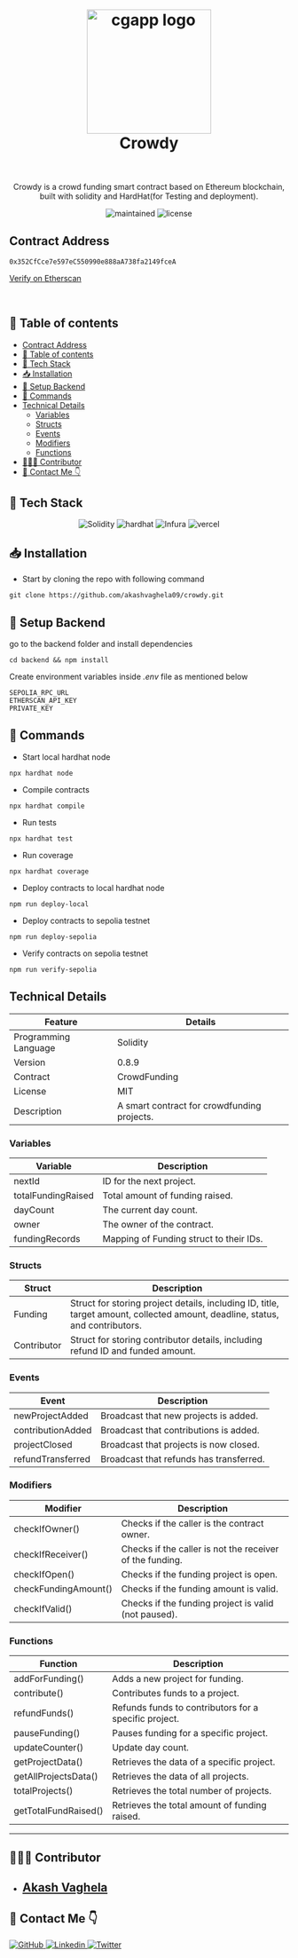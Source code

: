 <h1 align="center">
  <img alt="cgapp logo" src="https://vectorified.com/image/ethereum-logo-vector-13.png" width="224px"/><br/>
  Crowdy 
  <br/>
  
<br/>
</h1>
<p align="center">Crowdy is a crowd funding smart contract based on Ethereum blockchain, built with solidity and HardHat(for Testing and deployment). </p>
<p align="center">
<img src="https://img.shields.io/badge/Maintained%3F-yes-green.svg" alt="maintained"/>
<img src="https://img.shields.io/badge/License-MIT-green" alt="license"/>
</p>

## Contract Address
```
0x352CfCce7e597eC550990e888aA738fa2149fceA
```
[Verify on Etherscan](https://sepolia.etherscan.io/address/0x352CfCce7e597eC550990e888aA738fa2149fceA#code)


<br />

## 📃 Table of contents

- [Contract Address](#contract-address)
- [📃 Table of contents](#-table-of-contents)
- [🔧 Tech Stack](#-tech-stack)
- [📥 Installation](#-installation)
- [🔗 Setup Backend](#-setup-backend)
- [🤖 Commands](#-commands)
- [Technical Details](#technical-details)
  - [Variables](#variables)
  - [Structs](#structs)
  - [Events](#events)
  - [Modifiers](#modifiers)
  - [Functions](#functions)
- [👨🏻‍💻 Contributor](#-contributor)
- [📩 Contact Me 👇](#-contact-me-)


## 🔧 Tech Stack 
<p align="center">


<img src="https://img.shields.io/badge/Solidity-000000?style=for-the-badge&logo=solidity&logoColor=white" alt="Solidity"/>
<img src="https://img.shields.io/badge/HardHat-F59812?style=for-the-badge&logo=hardhat&logoColor=white" alt="hardhat"/>
<img src="https://img.shields.io/badge/Alchemy-0284C7?style=for-the-badge&logo=Alchemy&logoColor=0A0A0A" alt="Infura"/>
<img src="https://img.shields.io/badge/Remix%20IDE-334155?style=for-the-badge&logo=ethereum&logoColor=61DAFB" alt="vercel"/>
</p>



## 📥 Installation
- Start by cloning the repo with following command
```
git clone https://github.com/akashvaghela09/crowdy.git
```

## 🔗 Setup Backend
go to the backend folder and install dependencies 

```
cd backend && npm install
```

Create environment variables inside *.env* file as mentioned below 
```
SEPOLIA_RPC_URL
ETHERSCAN_API_KEY
PRIVATE_KEY
```

## 🤖 Commands
- Start local hardhat node
```
npx hardhat node
```
- Compile contracts
```
npx hardhat compile
```
- Run tests
```
npx hardhat test
```
- Run coverage
```
npx hardhat coverage
```
- Deploy contracts to local hardhat node
```
npm run deploy-local
```


- Deploy contracts to sepolia testnet
```
npm run deploy-sepolia
```
- Verify contracts on sepolia testnet
```
npm run verify-sepolia
```

## Technical Details 
| Feature              | Details                                     |
| -------------------- | ------------------------------------------- |
| Programming Language | Solidity                                    |
| Version              | 0.8.9                                       |
| Contract             | CrowdFunding                                |
| License              | MIT                                         |
| Description          | A smart contract for crowdfunding projects. |

### Variables
|Variable|	Description|
|--|--|
|nextId	| ID for the next project.|
|totalFundingRaised	|Total amount of funding raised.|
|dayCount	|The current day count.|
|owner	|The owner of the contract.|
|fundingRecords	|Mapping of Funding struct to their IDs.|

### Structs

|Struct|	Description|
|--|--|
|Funding	|Struct for storing project details, including ID, title, target amount, collected amount, deadline, status, and contributors.|
|Contributor|	Struct for storing contributor details, including refund ID and funded amount.|

### Events

|Event|	Description|
|--|--|
|newProjectAdded|	Broadcast that new projects is added.|
|contributionAdded	|Broadcast that contributions is added.|
|projectClosed|	Broadcast that projects is now closed.|
|refundTransferred	|Broadcast that refunds has transferred.|

### Modifiers

|Modifier|	Description|
|--|--|
|checkIfOwner()|	Checks if the caller is the contract owner.|
|checkIfReceiver()|	Checks if the caller is not the receiver of the funding.|
|checkIfOpen()|	Checks if the funding project is open.
|checkFundingAmount()|	Checks if the funding amount is valid.|
|checkIfValid()|	Checks if the funding project is valid (not paused).|

### Functions

|Function|	Description|
|--|--|
|addForFunding()	|Adds a new project for funding.|
|contribute()	|Contributes funds to a project.|
|refundFunds()	|Refunds funds to contributors for a specific project.|
|pauseFunding()	|Pauses funding for a specific project.|
|updateCounter()|	Update day count.|
|getProjectData()	|Retrieves the data of a specific project.|
|getAllProjectsData()	|Retrieves the data of all projects.|
|totalProjects()|	Retrieves the total number of projects.|
|getTotalFundRaised()	|Retrieves the total amount of funding raised.|

***

## 👨🏻‍💻 Contributor
- ## [Akash Vaghela](https://akash11.com)


## 📩 Contact Me 👇

<a href="https://github.com/akashvaghela09">
    <img src="https://img.shields.io/badge/GitHub-100000?style=for-the-badge&logo=github&logoColor=white" alt="GitHub"/>
</a>
<a href="https://linkedin.com/in/akashvaghela09">
    <img src="https://img.shields.io/badge/LinkedIn-0077B5?style=for-the-badge&logo=linkedin&logoColor=white" alt="Linkedin"/>
</a>
<a href="https://twitter.com/akashvaghela09">
    <img src="https://img.shields.io/badge/Twitter-1DA1F2?style=for-the-badge&logo=twitter&logoColor=white" alt="Twitter"/>
</a>